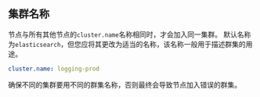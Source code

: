 ## 集群名称

节点与所有其他节点的`cluster.name`名称相同时，才会加入同一集群。 默认名称为`elasticsearch`，但您应将其更改为适当的名称，该名称一般用于描述群集的用途。

```yaml
cluster.name: logging-prod
```

确保不同的集群要用不同的群集名称，否则最终会导致节点加入错误的群集。